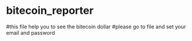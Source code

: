# bitecoin_reporter
#this file help you to see the bitecoin dollar
#please go to file and set your email and password

